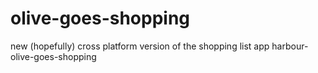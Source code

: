 # olive-goes-shopping
new (hopefully) cross platform version of the shopping list app harbour-olive-goes-shopping
